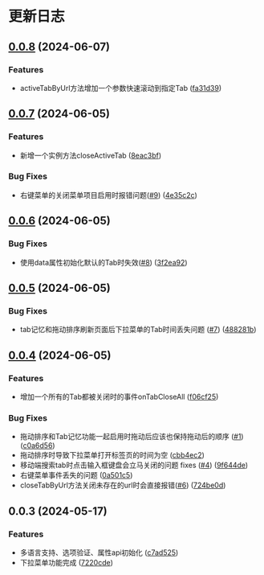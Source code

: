 # 更新日志
## [0.0.8](https://github.com/ajiho/quicktab/compare/v0.0.7...v0.0.8) (2024-06-07)


### Features

* activeTabByUrl方法增加一个参数快速滚动到指定Tab ([fa31d39](https://github.com/ajiho/quicktab/commit/fa31d39ff011ba1200072256dc8daab563446799))

## [0.0.7](https://github.com/ajiho/quicktab/compare/v0.0.6...v0.0.7) (2024-06-05)


### Features

* 新增一个实例方法closeActiveTab ([8eac3bf](https://github.com/ajiho/quicktab/commit/8eac3bfaecd83ea481ff03fbcdd6f0b7b167c8f8))


### Bug Fixes

* 右键菜单的关闭菜单项目启用时报错问题([#9](https://github.com/ajiho/quicktab/issues/9)) ([4e35c2c](https://github.com/ajiho/quicktab/commit/4e35c2c3feeff6445034712f13fc5152e402f596))

## [0.0.6](https://github.com/ajiho/quicktab/compare/v0.0.5...v0.0.6) (2024-06-05)


### Bug Fixes

* 使用data属性初始化默认的Tab时失效([#8](https://github.com/ajiho/quicktab/issues/8)) ([3f2ea92](https://github.com/ajiho/quicktab/commit/3f2ea92796b91f1dc62e405992164acd77b6a84e))

## [0.0.5](https://github.com/ajiho/quicktab/compare/v0.0.4...v0.0.5) (2024-06-05)


### Bug Fixes

* tab记忆和拖动排序刷新页面后下拉菜单的Tab时间丢失问题 ([#7](https://github.com/ajiho/quicktab/issues/7)) ([488281b](https://github.com/ajiho/quicktab/commit/488281b5e3ea9345daa2a166357a6920976a1cc8))

## [0.0.4](https://github.com/ajiho/quicktab/compare/v0.0.3...v0.0.4) (2024-06-05)


### Features

* 增加一个所有的Tab都被关闭时的事件onTabCloseAll ([f06cf25](https://github.com/ajiho/quicktab/commit/f06cf2507122c7428fa60843fb7ab8bcbcd9526c))


### Bug Fixes

* 拖动排序和Tab记忆功能一起启用时拖动后应该也保持拖动后的顺序 ([#1](https://github.com/ajiho/quicktab/issues/1)) ([c0a6d56](https://github.com/ajiho/quicktab/commit/c0a6d568ac1e8b6379cb2ad4e7d83a8434328e6d))
* 拖动排序时导致下拉菜单打开标签页的时间为空 ([cbb4ec2](https://github.com/ajiho/quicktab/commit/cbb4ec20ab49f9f8d09cb5a1d42d207457a23098))
* 移动端搜索tab时点击输入框键盘会立马关闭的问题 fixes ([#4](https://github.com/ajiho/quicktab/issues/4)) ([9f644de](https://github.com/ajiho/quicktab/commit/9f644de385df3f63304b7b16273586d72738e439))
* 右键菜单事件丢失的问题 ([0a501c5](https://github.com/ajiho/quicktab/commit/0a501c5b1d89e86e15e1e1bdecb50d28272fcf89))
* closeTabByUrl方法关闭未存在的url时会直接报错([#6](https://github.com/ajiho/quicktab/issues/6)) ([724be0d](https://github.com/ajiho/quicktab/commit/724be0dff6f5d3849397004312d2c225d37b2296))

## 0.0.3 (2024-05-17)


### Features

* 多语言支持、选项验证、属性api初始化 ([c7ad525](https://github.com/ajiho/quicktab/commit/c7ad5256cb2cb1eb2e4f2df67d34761f3ebba01d))
* 下拉菜单功能完成 ([7220cde](https://github.com/ajiho/quicktab/commit/7220cde4e9d8dbd09275a08fbcb107bfae8e9abe))
